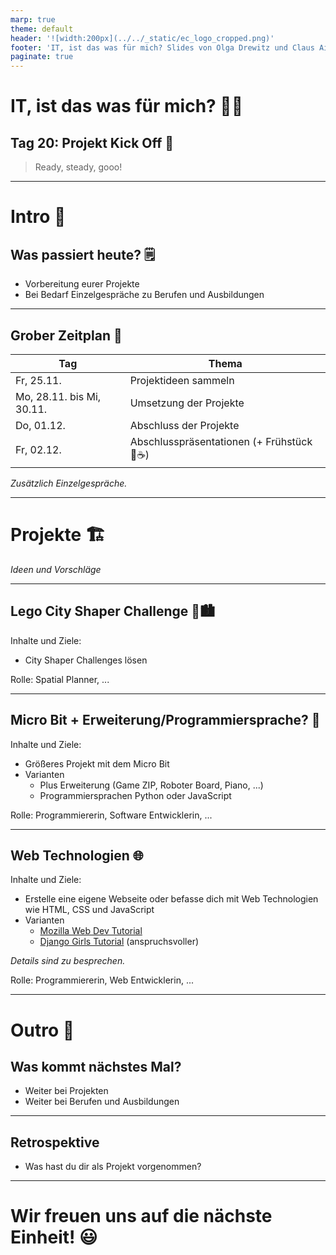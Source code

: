 ```yaml
---
marp: true
theme: default
header: '![width:200px](../../_static/ec_logo_cropped.png)'
footer: 'IT, ist das was für mich? Slides von Olga Drewitz und Claus Aichinger (it-orientation@everyonecodes.io)'
paginate: true
---
```


# IT, ist das was für mich? 👩‍💻

## Tag 20: Projekt Kick Off 🚀

> Ready, steady, gooo!

---

# Intro 🌅

## Was passiert heute? 🗒️

* Vorbereitung eurer Projekte
* Bei Bedarf Einzelgespräche zu Berufen und Ausbildungen

---

## Grober Zeitplan 📆

| Tag                         | Thema                                     |
| --------------------------- | ------------------------------------------|
| Fr, 25.11.                  | Projektideen sammeln                      |
| Mo, 28.11. bis Mi, 30.11.   | Umsetzung der Projekte                    |
| Do, 01.12.                  | Abschluss der Projekte                    |
| Fr, 02.12.                  | Abschlusspräsentationen (+ Frühstück 🥐☕) |

*Zusätzlich Einzelgespräche.*

---

# Projekte 🏗️

*Ideen und Vorschläge*

---

## Lego City Shaper Challenge 🧱🏙️

Inhalte und Ziele:
* City Shaper Challenges lösen

Rolle: Spatial Planner, ...

---

## Micro Bit + Erweiterung/Programmiersprache? 🤖

Inhalte und Ziele:
* Größeres Projekt mit dem Micro Bit
* Varianten
  * Plus Erweiterung (Game ZIP, Roboter Board, Piano, ...)
  * Programmiersprachen Python oder JavaScript

Rolle: Programmiererin, Software Entwicklerin, ...

---

## Web Technologien 🌐

Inhalte und Ziele:
* Erstelle eine eigene Webseite oder befasse dich mit
  Web Technologien wie HTML, CSS und JavaScript
* Varianten
  * [Mozilla Web Dev Tutorial](https://developer.mozilla.org/en-US/docs/Learn)
  * [Django Girls Tutorial](https://djangogirls.org/en/) (anspruchsvoller)

*Details sind zu besprechen.*

Rolle: Programmiererin, Web Entwicklerin, ...

---

# Outro 🌆

## Was kommt nächstes Mal?

- Weiter bei Projekten
- Weiter bei Berufen und Ausbildungen

---

## Retrospektive

- Was hast du dir als Projekt vorgenommen?

---

# Wir freuen uns auf die nächste Einheit! 😃
